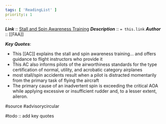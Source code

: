 ```yaml
---
tags: [ 'ReadingList' ]
priority:: 1
---
```


***Link***      :: [Stall and Spin Awareness Training](https://www.faa.gov/regulations_policies/advisory_circulars/index.cfm/go/document.information/documentid/1028760)
***Description***      :: `= this.link`
***Author*** :: [[FAA]]

***Key Quotes***:
* This [[AC]] explains the stall and spin awareness training... and offers guidance to flight instructors who provide it
* This AC also informs pilots of the airworthiness standards for the type certification of normal, utility, and acrobatic category airplanes
* most stall/spin accidents result when a pilot is distracted momentarily from the primary task of flying the aircraft
* The primary cause of an inadvertent spin is exceeding the critical AOA while applying excessive or insufficient rudder and, to a lesser extent, aileron.

#source #advisorycircular 

#todo :: add key quotes
